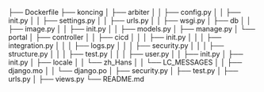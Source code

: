   ├── Dockerfile
  ├── koncing
  │   ├── arbiter
  │   │   ├── config.py
  │   │   ├── init.py
  │   │   ├── settings.py
  │   │   ├── urls.py
  │   │   ├── wsgi.py
  │   ├── db
  │   │   ├── image.py
  │   │   ├── init.py
  │   │   ├── models.py
  │   ├── manage.py
  │   └── portal
  │       ├── controller
  │       │   ├── cicd
  │       │   │   ├── init.py
  │       │   │   ├── integration.py
  │       │   │   ├── logs.py
  │       │   │   ├── security.py
  │       │   │   ├── structure.py
  │       │   │   ├── test.py
  │       │   │   ├── user.py
  │       │   ├── init.py
  │       ├── init.py
  │       ├── locale
  │       │   └── zh_Hans
  │       │       └── LC_MESSAGES
  │       │           ├── django.mo
  │       │           └── django.po
  │       ├── security.py
  │       ├── test.py
  │       ├── urls.py
  │       ├── views.py
  └── README.md